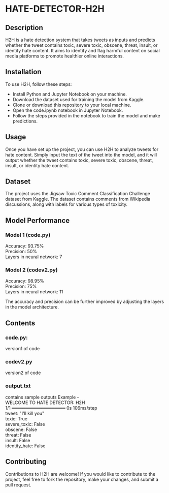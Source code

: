 # HATE-DETECTOR-H2H
## Description
H2H is a hate detection system that takes tweets as inputs and predicts whether the tweet contains toxic, severe toxic, obscene, threat, insult, or identity hate content. It aims to identify and flag harmful content on social media platforms to promote healthier online interactions.

## Installation
To use H2H, follow these steps:

* Install Python and Jupyter Notebook on your machine.
* Download the dataset used for training the model from Kaggle.
* Clone or download this repository to your local machine.
* Open the code.ipynb notebook in Jupyter Notebook.
* Follow the steps provided in the notebook to train the model and make predictions.

## Usage
Once you have set up the project, you can use H2H to analyze tweets for hate content. Simply input the text of the tweet into the model, and it will output whether the tweet contains toxic, severe toxic, obscene, threat, insult, or identity hate content.

## Dataset
The project uses the Jigsaw Toxic Comment Classification Challenge dataset from Kaggle. The dataset contains comments from Wikipedia discussions, along with labels for various types of toxicity.

## Model Performance
### Model 1 (code.py)
Accuracy: 93.75%  
Precision: 50%  
Layers in neural network: 7
### Model 2 (codev2.py)
Accuracy: 98.95%  
Precision: 75%  
Layers in neural network: 11  

The accuracy and precision can be further improved by adjusting the layers in the model architecture.

## Contents
### code.py: 
version1 of code
### codev2.py
version2 of code
### output.txt
contains sample outputs
Example -  
WELCOME TO HATE DETECTOR: H2H  
1/1 ━━━━━━━━━━━━━━━━━━━━ 0s 106ms/step  
tweet: "I'll kill you"  
toxic: True  
severe_toxic: False  
obscene: False  
threat: False  
insult: False  
identity_hate: False  

## Contributing
Contributions to H2H are welcome! If you would like to contribute to the project, feel free to fork the repository, make your changes, and submit a pull request.
